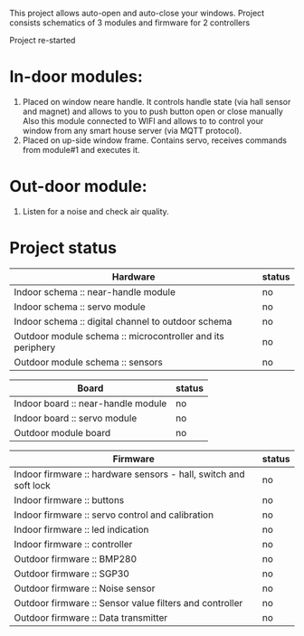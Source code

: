 This project allows auto-open and auto-close your windows.
Project consists schematics of 3 modules and firmware for 2 controllers

Project re-started

In-door modules:
==============

1. Placed on window neare handle. It controls handle state (via hall sensor and magnet) and allows to you to push button open or close manually
Also this module connected to WIFI and allows to to control your window from any smart house server (via MQTT protocol).
2. Placed on up-side window frame. Contains servo, receives commands from module#1 and executes it.

Out-door module:
==============

1. Listen for a noise and check air quality. 

Project status
==============

| Hardware | status |
| ---- | ---- |
| Indoor schema :: near-handle module | no |
| Indoor schema :: servo module | no |
| Indoor schema :: digital channel to outdoor schema | no |
| Outdoor module schema :: microcontroller and its periphery | no |
| Outdoor module schema :: sensors | no |

| Board | status |
| ---- | ---- |
| Indoor board :: near-handle module | no |
| Indoor board :: servo module | no |
| Outdoor module board | no |

| Firmware | status |
| ---- | ---- |
| Indoor firmware :: hardware sensors - hall, switch and soft lock | no |
| Indoor firmware :: buttons | no |
| Indoor firmware :: servo control and calibration | no |
| Indoor firmware :: led indication | no |
| Indoor firmware :: controller | no |
| Outdoor firmware :: BMP280 | no |
| Outdoor firmware :: SGP30 | no |
| Outdoor firmware :: Noise sensor | no |
| Outdoor firmware :: Sensor value filters and controller | no |
| Outdoor firmware :: Data transmitter | no |
